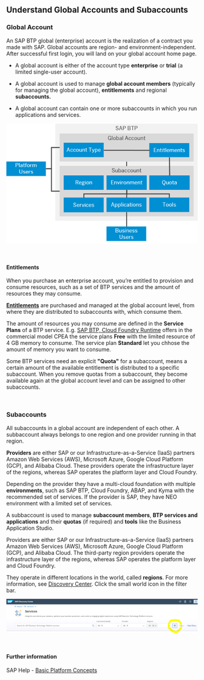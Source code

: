 ## Understand Global Accounts and Subaccounts


### Global Account

An SAP BTP global (enterprise) account is the realization of a contract you made with SAP. Global accounts are region- and environment-independent. After successful first login, you will land on your global account home page.

- A global account is either of the account type **enterprise** or **trial** (a limited single-user account).

- A global account is used to manage **global account members** (typically for managing the global account), **entitlements** and regional **subaccounts.**

- A global account can contain one or more subaccounts in which you run applications and services.

![](images/6_btp_account_model.png)

<br>

#### Entitlements

When you purchase an enterprise account, you’re entitled to provision and consume resources, such as a set of BTP services and the amount of resources they may consume. 

**[Entitlements](https://help.sap.com/docs/BTP/65de2977205c403bbc107264b8eccf4b/c8248745dde24afb91479361de336111.html?locale=en-US)** are purchased and managed at the global account level, from where they are distributed to subaccounts with, which consume them.

The amount of resources you may consume are defined in the **Service Plans** of a BTP service. E.g. [SAP BTP, Cloud Foundry Runtime](https://discovery-center.cloud.sap/serviceCatalog/cloud-foundry-runtime?region=all&tab=service_plan) offers in the commercial model CPEA the service plans **Free** with the limited resource of 4 GB memory to consume. The service plan **Standard** let you chhose the amount of memory you want to consume.


Some BTP services need an explicit **"Quota"** for a subaccount, means a certain amount of the available entitlement is distributed to a specific subaccount.
When you remove quotas from a subaccount, they become available again at the global account level and can be assigned to other subaccounts.


<br> 

### Subaccounts

All subaccounts in a global account are independent of each other. 
A subbaccount always belongs to one region and one provider running in that region. 

**Providers** are either SAP or our Infrastructure-as-a-Service (IaaS) partners Amazon Web Services (AWS), Microsoft Azure, Google Cloud Platform (GCP), and Alibaba Cloud. These providers operate the infrastructure layer of the regions, whereas SAP operates the platform layer and Cloud Foundry.

Depending on the provider they have a multi-cloud foundation with multiple **environments**, such as SAP BTP, Cloud Foundry, ABAP, and
Kyma with the recommended set of services.
If the provider is SAP, they have NEO environment with a limited set of services.

A subbaccount is used to manage **subaccount members**, **BTP services and applications** and their **quotas** (if required) and **tools** like the Business Application Studio.

Providers are either SAP or our Infrastructure-as-a-Service (IaaS) partners Amazon Web Services (AWS), Microsoft Azure, Google Cloud Platform (GCP), and Alibaba Cloud. The third-party region providers operate the infrastructure layer of the regions, whereas SAP operates the platform layer and Cloud Foundry.

They operate in different locations in the world, called **regions**. For more information, see [Discovery Center](https://discovery-center.cloud.sap/viewServices?provider=all&regions=all&showFilters=true). Click the small world icon in the filter bar.

![](images/6_dc_filter_bar.png)

<br>

#### Further information

SAP Help - [Basic Platform Concepts](https://help.sap.com/docs/BTP/65de2977205c403bbc107264b8eccf4b/73beb06e127f4e47b849aa95344aabe1.html?locale=en-US)


 
